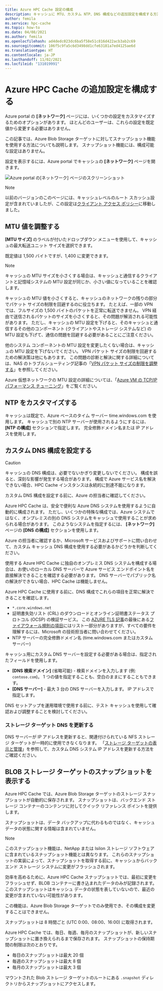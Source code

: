 ```yaml
---
title: Azure HPC Cache 設定の構成
description: キャッシュに MTU、カスタム NTP、DNS 構成などの追加設定を構成する方法、および Azure Blob Storage ターゲットから高速スナップショットにアクセスする方法について説明します。
author: femila
ms.service: hpc-cache
ms.topic: how-to
ms.date: 04/08/2021
ms.author: femila
ms.openlocfilehash: ad4dedc023dc6ba5f58e51c816d422acb3ab2c69
ms.sourcegitcommit: 106f5c9fa5c6d3498dd1cfe63181a7ed4125ae6d
ms.translationtype: HT
ms.contentlocale: ja-JP
ms.lasthandoff: 11/02/2021
ms.locfileid: "131019991"
---
```

# <a name="configure-additional-azure-hpc-cache-settings"></a>Azure HPC Cache の追加設定を構成する

Azure portal の **[ネットワーク]** ページには、いくつかの設定をカスタマイズするためのオプションがあります。 ほとんどのユーザーは、これらの設定を既定値から変更する必要はありません。

この記事では、Azure Blob Storage ターゲットに対してスナップショット機能を使用する方法についても説明します。 スナップショット機能には、構成可能な設定はありません。

設定を表示するには、Azure portal でキャッシュの **[ネットワーク]** ページを開きます。

![Azure portal の[ネットワーク] ページのスクリーンショット](media/networking-page.png)

> [!NOTE]
> 以前のバージョンのこのページには、キャッシュレベルのルート スカッシュ設定が含まれていましたが、この設定は[クライアント アクセス ポリシー](access-policies.md)に移動しました。

<!-- >> [!TIP]
> The [Managing Azure HPC Cache video](https://azure.microsoft.com/resources/videos/managing-hpc-cache/) shows the networking page and its settings. -->

## <a name="adjust-mtu-value"></a>MTU 値を調整する
<!-- linked from troubleshoot-nas article -->

**[MTU サイズ]** のラベルが付いたドロップダウン メニューを使用して、キャッシュの最大転送ユニット サイズを選択できます。

既定値は 1,500 バイトですが、1,400 に変更できます。

> [!NOTE]
> キャッシュの MTU サイズを小さくする場合は、キャッシュと通信するクライアントと記憶域システムの MTU 設定が同じか、小さい値になっていることを確認します。

キャッシュの MTU 値を小さくすると、キャッシュのネットワークの残りの部分でパケット サイズの制限を回避するのに役立ちます。 たとえば、一部の VPN では、フルサイズの 1,500 バイトのパケットを正常に転送できません。 VPN 経由で送信されるパケットのサイズを小さくすると、その問題が解消される可能性があります。 ただし、キャッシュの MTU 設定を下げると、そのキャッシュと通信するその他のコンポーネント (クライアントやストレージ システムなど) の MTU 設定も下げて、通信の問題を回避する必要があることにご注意ください。

他のシステム コンポーネントの MTU 設定を変更したくない場合は、キャッシュの MTU 設定を下げないでください。 VPN パケット サイズの制限を回避するための解決策は他にもあります。 この問題の診断と解決に関する詳細については、NAS のトラブルシューティング記事の「[VPN パケット サイズの制限を調整する](troubleshoot-nas.md#adjust-vpn-packet-size-restrictions)」を参照してください。

Azure 仮想ネットワークの MTU 設定の詳細については、「[Azure VM の TCP/IP パフォーマンス チューニング](../virtual-network/virtual-network-tcpip-performance-tuning.md)」をご覧ください。

## <a name="customize-ntp"></a>NTP をカスタマイズする

キャッシュは既定で、Azure ベースのタイム サーバー time.windows.com を使用します。 キャッシュで別の NTP サーバーが使用されるようにするには、 **[NTP の構成]** セクションで指定します。 完全修飾ドメイン名または IP アドレスを使用します。

## <a name="set-a-custom-dns-configuration"></a>カスタム DNS 構成を設定する

> [!CAUTION]
> キャッシュの DNS 構成は、必要でないかぎり変更しないでください。 構成を誤ると、深刻な影響が発生する場合があります。 構成で Azure サービス名を解決できない場合、HPC Cache インスタンスは永続的に到達不能になります。
>
> カスタム DNS 構成を設定する前に、Azure の担当者に確認してください。

Azure HPC Cache は、安全で便利な Azure DNS システムを使用するように自動的に構成されます。 ただし、いくつかの特殊な構成では、Azure システムではなく、オンプレミスの別の DNS システムをキャッシュで使用することが求められる場合があります。 このようなシステムを指定するには、 **[ネットワーク]** ページの **[DNS の構成]** セクションを使用します。

Azure の担当者に確認するか、Microsoft サービスおよびサポートに問い合わせて、カスタム キャッシュ DNS 構成を使用する必要があるかどうかを判断してください。

使用する Azure HPC Cache に独自のオンプレミス DNS システムを構成する場合は、お使いのローカル DNS サーバーで Azure サービス エンドポイント名を直接解決できることを確認する必要があります。 DNS サーバーでパブリック名の解決ができない場合、HPC Cache は機能しません。

Azure HPC Cache に使用する前に、DNS 構成でこれらの項目を正常に解決できることを確認します。

* ``*.core.windows.net``
* 証明書失効リスト (CRL) のダウンロードとオンライン証明書ステータス プロトコル (OCSP) の検証サービス。 この [AZURE TLS 記事](../security/fundamentals/tls-certificate-changes.md)の最後にある[ファイアウォール規則の項目](../security/fundamentals/tls-certificate-changes.md#will-this-change-affect-me)にはリスト一部分がありますが、すべての要件を理解するには、Microsoft の技術担当者に問い合わせてください。
* NTP サーバーの完全修飾ドメイン名 (time.windows.com またはカスタム サーバー)

キャッシュ用にカスタム DNS サーバーを設定する必要がある場合は、指定されたフィールドを使用します。

* **[DNS 検索ドメイン]** (省略可能) - 検索ドメインを入力します (例: ``contoso.com``)。 1 つの値を指定することも、空白のままにすることもできます。
* **[DNS サーバー]** - 最大 3 台の DNS サーバーを入力します。 IP アドレスで指定します。

<!-- 
  > [!NOTE]
  > The cache will use only the first DNS server it successfully finds. -->

DNS セットアップを運用環境で使用する前に、テスト キャッシュを使用して確認および調整することを検討してください。

### <a name="refresh-storage-target-dns"></a>ストレージ ターゲット DNS を更新する

DNS サーバーが IP アドレスを更新すると、関連付けられている NFS ストレージ ターゲットが一時的に使用できなくなります。 「[ストレージ ターゲットの表示と管理](manage-storage-targets.md#update-ip-address-custom-dns-configurations-only)」を参照して、カスタム DNS システム IP アドレスを更新する方法をご確認ください。

## <a name="view-snapshots-for-blob-storage-targets"></a>BLOB ストレージ ターゲットのスナップショットを表示する

Azure HPC Cache では、Azure Blob Storage ターゲットのストレージ スナップショットが自動的に保存されます。 スナップショットは、バックエンド ストレージ コンテナーのコンテンツに対してクイック リファレンス ポイントを提供します。

スナップショットは、データ バックアップに代わるものではなく、キャッシュ データの状態に関する情報は含まれていません。

> [!NOTE]
> このスナップショット機能は、NetApp または Isilon ストレージ ソフトウェアに含まれているスナップショット機能とは異なります。 これらのスナップショットの実装によって、スナップショットを取得する前に、キャッシュからバックエンド ストレージ システムに変更がフラッシュされます。
>
> 効率を高めるために、Azure HPC Cache スナップショットでは、最初に変更をフラッシュせず、BLOB コンテナーに書き込まれたデータのみが記録されます。 このスナップショットはキャッシュ データの状態を表していないので、最近の変更が含まれていない可能性があります。

この機能は、Azure Blob Storage ターゲットでのみ使用でき、その構成を変更することはできません。

スナップショットは 8 時間ごと (UTC 0:00、08:00、16:00) に取得されます。

Azure HPC Cache では、毎日、毎週、毎月のスナップショットが、新しいスナップショットに置き換えられるまで保存されます。 スナップショットの保持期間の制限は次のとおりです。

* 毎日のスナップショットは最大 20 個
* 毎週のスナップショットは最大 8 個
* 毎月のスナップショットは最大 3 個

マウントされた Blob ストレージ ターゲットのルートにある `.snapshot` ディレクトリからスナップショットにアクセスします。
